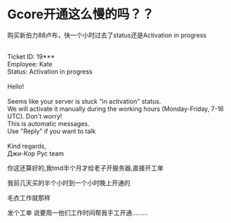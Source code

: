 # Gcore开通这么慢的吗？？


购买新伯力88卢布，快一个小时过去了status还是Activation in progress<br />
<br />
<img id="aimg_e0O3z" onclick="zoom(this, this.src, 0, 0, 0)" class="zoom" src="https://i.loli.net/2020/10/24/ho5QGunBTPAI1RV.png" onmouseover="img_onmouseoverfunc(this)" onload="thumbImg(this)" border="0" alt="" /><img id="aimg_uDpoF" onclick="zoom(this, this.src, 0, 0, 0)" class="zoom" src="https://cdn.jsdelivr.net/gh/hishis/forum-master/public/images/patch.gif" onmouseover="img_onmouseoverfunc(this)" onload="thumbImg(this)" border="0" alt="" />

Ticket ID: 19***<br />
Employee: Kate<br />
Status: Activation in progress<br />
<br />
Hello! <br />
<br />
Seems like your server is stuck &quot;in activation&quot; status. <br />
We will activate it manually during the working hours (Monday-Friday, 7-16 UTC). Don't worry!<br />
This is automatic messages.<br />
Use &quot;Reply&quot; if you want to talk<br />
<br />
Kind regards,<br />
Джи-Кор Рус team

你这还算好的,我tmd半个月才给老子开服务器,直接开工单

我前几天买的半个小时到一个小时晚上开通的

毛衣工作就那样

发个工单 说要周一他们工作时间帮我手工开通………
